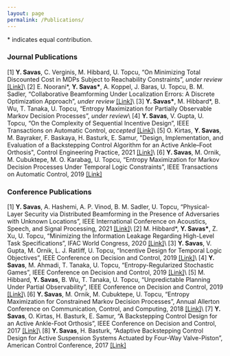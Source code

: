 ```yaml
---
layout: page
permalink: /Publications/
---
```

\* indicates equal contribution.

### Journal Publications
[1] **Y. Savas**, C. Verginis, M. Hibbard, U. Topcu, “On Minimizing Total Discounted Cost in MDPs Subject to Reachability Constraints”, _under review_ [[Link]](https://arxiv.org/abs/2103.09295)\\
[2] E. Noorani\*, **Y. Savas\***, A. Koppel, J. Baras, U. Topcu, B. M. Sadler,  “Collaborative Beamforming Under Localization Errors: A Discrete Optimization Approach”, _under review_ [[Link]](https://128.84.4.35/abs/2003.12637)\\
[3] **Y. Savas\***, M. Hibbard\*, B. Wu, T. Tanaka, U. Topcu, “Entropy Maximization for Partially Observable Markov Decision Processes”, _under review_\\
[4] **Y. Savas**, V. Gupta, U. Topcu, “On the Complexity of Sequential Incentive Design”, IEEE Transactions on Automatic Control, _accepted_ [[Link]](https://arxiv.org/abs/2007.08548)\\
[5] O. Kirtas, **Y. Savas**, M. Bayraker, F. Baskaya, H. Basturk, E. Samur, "Design, Implementation, and Evaluation of a Backstepping Control Algorithm for an Active Ankle–Foot Orthosis", Control Engineering Practice, 2021 [[Link]](https://www.sciencedirect.com/science/article/pii/S0967066120302379?casa_token=F8itL6FzVB0AAAAA:3hGTCY8unnQUcDaeo1kSy5-obnNJqTb2VZI5b3t_G-IHtWVVTXAxo22EDNyjUjY5NJFNZ4zAHik)\\
[6] **Y. Savas**, M. Ornik, M. Cubuktepe, M. O. Karabag, U. Topcu, “Entropy Maximization for Markov Decision Processes Under Temporal Logic Constraints”, IEEE Transactions on Automatic Control, 2019 [[Link]](https://arxiv.org/abs/1807.03223)

### Conference Publications

[1] **Y. Savas**, A. Hashemi, A. P. Vinod, B. M. Sadler, U. Topcu, “Physical-Layer Security via Distributed Beamforming in the Presence of Adversaries with Unknown Locations”, IEEE International Conference on Acoustics, Speech, and Signal Processing, 2021 [[Link]](https://arxiv.org/abs/2103.00630)\\
[2] M. Hibbard\*, **Y. Savas\***, Z. Xu, U. Topcu, “Minimizing the Information Leakage Regarding High-Level Task Specifications”, IFAC World Congress, 2020 [[Link]](https://www.sciencedirect.com/science/article/pii/S2405896320330287)\\
[3] **Y. Savas**, V. Gupta, M. Ornik, L. J. Ratliff, U. Topcu, “Incentive Design for Temporal Logic Objectives”, IEEE Conference on Decision and Control, 2019 [[Link]](https://arxiv.org/abs/1903.07752)\\
[4] **Y. Savas**, M. Ahmadi, T. Tanaka, U. Topcu, “Entropy-Regularized Stochastic Games”, IEEE Conference on Decision and Control, 2019 [[Link]](https://arxiv.org/abs/1907.11543)\\
[5] M. Hibbard, **Y. Savas**, B. Wu, T. Tanaka, U. Topcu, “Unpredictable Planning Under Partial Observability”, IEEE Conference on Decision and Control, 2019 [[Link]](https://arxiv.org/abs/1903.07665)\\
[6] **Y. Savas**, M. Ornik, M. Cubuktepe, U. Topcu, “Entropy Maximization for Constrained Markov Decision Processes”, Annual Allerton Conference on Communication, Control, and Computing, 2018 [[Link]](https://ieeexplore.ieee.org/abstract/document/8636066)\\
[7] **Y. Savas**, O. Kirtas, H. Basturk, E. Samur, “A Backstepping Control Design for an Active Ankle-Foot Orthosis”, IEEE Conference on Decision and Control, 2017 [[Link]](https://ieeexplore.ieee.org/abstract/document/8263676)\\
[8] **Y. Savas**, H. Basturk, “Adaptive Backstepping Control Design for Active Suspension Systems Actuated by Four-Way Valve-Piston”, American Control Conference, 2017 [[Link]](https://ieeexplore.ieee.org/abstract/document/7962992)

